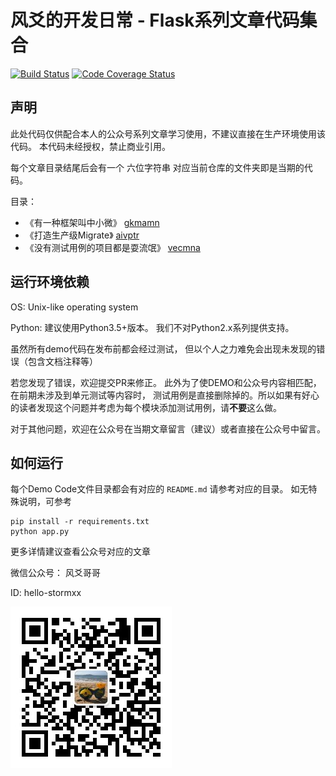 风爻的开发日常 - Flask系列文章代码集合
====

[![Build Status](https://secure.travis-ci.org/wangwenpei/shining-flask.png?branch=master)](https://travis-ci.org/wangwenpei/shining-flask)
[![Code Coverage Status](https://codecov.io/github/wangwenpei/shining-flask/coverage.svg?branch=master)](https://codecov.io/github/wangwenpei/shining-flask?branch=master)


声明
--
此处代码仅供配合本人的公众号系列文章学习使用，不建议直接在生产环境使用该代码。
本代码未经授权，禁止商业引用。

每个文章目录结尾后会有一个 六位字符串 对应当前仓库的文件夹即是当期的代码。


目录：

- 《有一种框架叫中小微》 [gkmamn](https://github.com/wangwenpei/shning)
- 《打造生产级Migrate》 [aivptr](./aivptr)
- 《没有测试用例的项目都是耍流氓》 [vecmna](./vecmna)


运行环境依赖
-------------

OS: Unix-like operating system

Python:
建议使用Python3.5+版本。
我们不对Python2.x系列提供支持。


虽然所有demo代码在发布前都会经过测试，
但以个人之力难免会出现未发现的错误（包含文档注释等）

若您发现了错误，欢迎提交PR来修正。
此外为了使DEMO和公众号内容相匹配，在前期未涉及到单元测试等内容时，
测试用例是直接删除掉的。所以如果有好心的读者发现这个问题并考虑为每个模块添加测试用例，请**不要**这么做。


对于其他问题，欢迎在公众号在当期文章留言（建议）或者直接在公众号中留言。


如何运行
-------------


每个Demo Code文件目录都会有对应的 `README.md` 请参考对应的目录。
如无特殊说明，可参考

```
pip install -r requirements.txt
python app.py
```

更多详情建议查看公众号对应的文章


微信公众号： 风爻哥哥

ID: hello-stormxx

![扫码关注](./static/hello-stormxx.jpg?raw=true "风爻哥哥")


